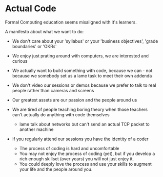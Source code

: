 Actual Code
===========

Formal Computing education seems misaligned with it's learners.

A manifesto about what we want to do:
* We don't care about your 'syllabus' or your 'business objectives', 'grade boundaries' or 'OKRs'
* We enjoy just prating around with computers, we are interested and curious
* We actually want to build something with code, because we can - not because we somebody set us a lame task to meet their own addenda
* We don't video our sessions or demos because we prefer to talk to real people rather than cameras and screens
* Our greatest assets are our passion and the people around us


* We are tired of people teaching boring theory when those teachers can't actually do anything with code themselves
    * lame talk about networks but can't send an actual TCP packet to another machine

* If you regularly attend our sessions you have the identity of a coder
    * The process of coding is hard and uncomfortable
    * You may not enjoy the process of coding (yet), but if you develop a rich enough skillset (over years) you will not just enjoy it. 
    * You could deeply love the process and use your skills to augment your life and the people around you.


